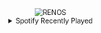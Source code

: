 <div align="center">
<picture>
    <source media="(prefers-color-scheme: dark)" srcset="https://i.ibb.co/8n0Q8JVV/output-gif.gif">
    <source media="(prefers-color-scheme: light)" srcset="https://i.ibb.co/8n0Q8JVV/output-gif.gif">
    <img alt="RENOS" src="https://i.ibb.co/8n0Q8JVV/output-gif.gif">
</picture>
<details>
<summary>Spotify Recently Played</summary>
<img src="https://spotify-recently-played-readme.vercel.app/api?user=31d6d6zerc5ct6kck32na2ozsqf4&unique=1&width=400" alt="Spotify" />
</details>
</div>

<!-- Image deletion URL: https://ibb.co/Gf0rPXjj/2b8ad7007aafa65b36a4b4c7c3d529cb -->